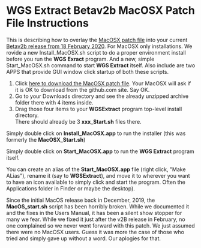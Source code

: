 # WGS Extract Betav2b MacOSX Patch File Instructions

This is describing how to overlay the [MacOSX patch file](https://github.com/WGSExtract/WGSExtract-Dev/blob/master/WGSExtract_MacOSX_Patch.zip) into your current [Betav2b release from 18 February 2020](https://github.com/WGSExtract/WGSExtract-Dev/blob/master/docs/README.md). For MacOSX only installations. We rovide a new Install_MacOSX.sh script to do a proper environment install before you run the **WGS Exract** program. And a new, simple Start_MacOSX.sh command to start **WGS Extract** itself. Also include are two APPS that provide GUI window click startup of both these scripts.

1. Click [here to download the MacOSX patch file](https://github.com/WGSExtract/WGSExtract-Dev/blob/master/WGSExtract_MacOSX_Patch.zip).
Your MacOSX will ask if it is OK to download from the github.com site.  Say OK.
1. Go to your Downloads directory and see the already unzipped archive folder there with 4 items inside.
2. Drag those four items to your **WGSExtract** program top-level install directory.  
There should already be 3 **xxx_Start.sh** files there.

Simply double click on **Install_MacOSX.app** to run the installer (this was formerly the **MacOSX_Start.sh**)

Simply double click on **Start_MacOSX.app** to run the **WGS Extract** program itself.

You can create an alias of the **Start_MacOSX.app** file (right click, "Make ALias"), rename it (say to **WGSExtract**), 
and move it to wherever you want to have an icon available to simply click and start the program.  Often the Applications
folder in Finder or maybe the desktop).

Since the initial MacOS release back in December, 2019, the **MacOS_start.sh** script has been horribly broken. 
While we documented it and the fixes in the Users Manual, it has been a silent show stopper for
many we fear.  While we fixed it just after the v2B release in February, no one complained so we never went
forward with this patch.  We just assumed there were no MacOSX users. Guess it was more the case of those who
tried and simply gave up without a word. Our aplogies for that.

